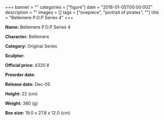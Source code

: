 +++
banner = ""
categories = ["figure"]
date = "2018-01-05T00:00:00Z"
description = ""
images = []
tags = ["onepiece", "portrait of pirates", ""]
title = "Bellemere P.O.P Series 4"
+++

**Name:** Bellemere P.O.P Series 4

**Character:** Bellemere

**Category:** Original Series 

**Sculptor:** 

**Official price:** 4320 ¥

**Preorder date:** 

**Release date:** Dec-05

**Height:** 22 (cm)

**Weight:** 380 (g)

**Box size:** 19.0 x 27.8 x 12.0 (cm)


